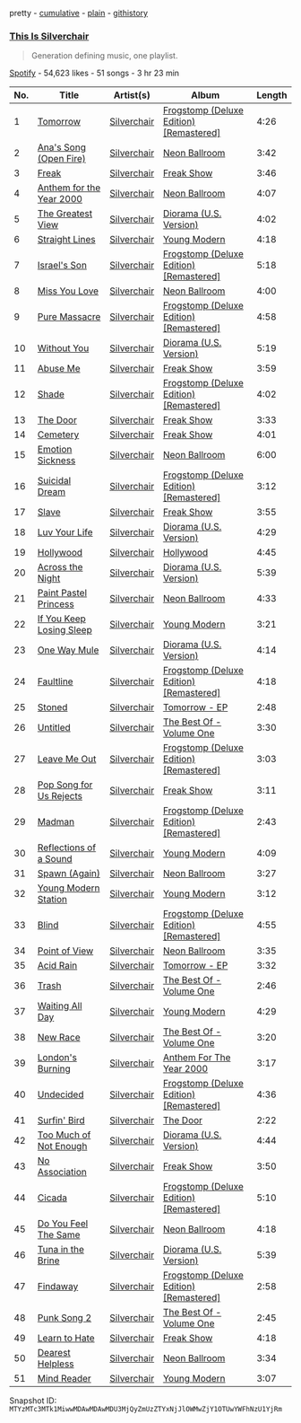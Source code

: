 pretty - [cumulative](/playlists/cumulative/37i9dQZF1DX9DuoVJ0dR3g.md) - [plain](/playlists/plain/37i9dQZF1DX9DuoVJ0dR3g) - [githistory](https://github.githistory.xyz/mackorone/spotify-playlist-archive/blob/main/playlists/plain/37i9dQZF1DX9DuoVJ0dR3g)

### [This Is Silverchair](https://open.spotify.com/playlist/37i9dQZF1DX9DuoVJ0dR3g)

> Generation defining music, one playlist.

[Spotify](https://open.spotify.com/user/spotify) - 54,623 likes - 51 songs - 3 hr 23 min

| No. | Title | Artist(s) | Album | Length |
|---|---|---|---|---|
| 1 | [Tomorrow](https://open.spotify.com/track/24tO365YW6lcZr1hN4Ukzj) | [Silverchair](https://open.spotify.com/artist/4iudEcmuPlYNdbP3e1bdn1) | [Frogstomp \(Deluxe Edition\) \[Remastered\]](https://open.spotify.com/album/4kp8sfeCDUMm4JKRdrD3aC) | 4:26 |
| 2 | [Ana's Song \(Open Fire\)](https://open.spotify.com/track/2ZvVKaRZzeEdmTrpTrhEvR) | [Silverchair](https://open.spotify.com/artist/4iudEcmuPlYNdbP3e1bdn1) | [Neon Ballroom](https://open.spotify.com/album/10bobqzP8mtragmflBolOM) | 3:42 |
| 3 | [Freak](https://open.spotify.com/track/2RDgs05sg2vrpwiAEUkWd0) | [Silverchair](https://open.spotify.com/artist/4iudEcmuPlYNdbP3e1bdn1) | [Freak Show](https://open.spotify.com/album/511p6iaCuK8Sr0BYdpcfkq) | 3:46 |
| 4 | [Anthem for the Year 2000](https://open.spotify.com/track/3J19l4hOfwFFIF715BwVcG) | [Silverchair](https://open.spotify.com/artist/4iudEcmuPlYNdbP3e1bdn1) | [Neon Ballroom](https://open.spotify.com/album/10bobqzP8mtragmflBolOM) | 4:07 |
| 5 | [The Greatest View](https://open.spotify.com/track/1I3ZtkoM19zN8cV62XpbwW) | [Silverchair](https://open.spotify.com/artist/4iudEcmuPlYNdbP3e1bdn1) | [Diorama \(U.S\. Version\)](https://open.spotify.com/album/0Zq85Us1Vyb4BhbjvIx9VN) | 4:02 |
| 6 | [Straight Lines](https://open.spotify.com/track/5uPO2eBKEdmBT3XtZ76VVa) | [Silverchair](https://open.spotify.com/artist/4iudEcmuPlYNdbP3e1bdn1) | [Young Modern](https://open.spotify.com/album/7aTpmoysIfl5vhgAOJ0mp5) | 4:18 |
| 7 | [Israel's Son](https://open.spotify.com/track/4gAV3sMEZn4lrfKPGARCqA) | [Silverchair](https://open.spotify.com/artist/4iudEcmuPlYNdbP3e1bdn1) | [Frogstomp \(Deluxe Edition\) \[Remastered\]](https://open.spotify.com/album/4kp8sfeCDUMm4JKRdrD3aC) | 5:18 |
| 8 | [Miss You Love](https://open.spotify.com/track/3y9zMGuxWS8xkpOxNPfiMZ) | [Silverchair](https://open.spotify.com/artist/4iudEcmuPlYNdbP3e1bdn1) | [Neon Ballroom](https://open.spotify.com/album/10bobqzP8mtragmflBolOM) | 4:00 |
| 9 | [Pure Massacre](https://open.spotify.com/track/7qCIP5KHYy9HuXbEEWzmC7) | [Silverchair](https://open.spotify.com/artist/4iudEcmuPlYNdbP3e1bdn1) | [Frogstomp \(Deluxe Edition\) \[Remastered\]](https://open.spotify.com/album/4kp8sfeCDUMm4JKRdrD3aC) | 4:58 |
| 10 | [Without You](https://open.spotify.com/track/6zCgvb5Js1s7C3kVERduKs) | [Silverchair](https://open.spotify.com/artist/4iudEcmuPlYNdbP3e1bdn1) | [Diorama \(U.S\. Version\)](https://open.spotify.com/album/0Zq85Us1Vyb4BhbjvIx9VN) | 5:19 |
| 11 | [Abuse Me](https://open.spotify.com/track/6lgsxp4M1RmnkivCqp6kPa) | [Silverchair](https://open.spotify.com/artist/4iudEcmuPlYNdbP3e1bdn1) | [Freak Show](https://open.spotify.com/album/511p6iaCuK8Sr0BYdpcfkq) | 3:59 |
| 12 | [Shade](https://open.spotify.com/track/2keOybXUjBXImmAjk7UapM) | [Silverchair](https://open.spotify.com/artist/4iudEcmuPlYNdbP3e1bdn1) | [Frogstomp \(Deluxe Edition\) \[Remastered\]](https://open.spotify.com/album/4kp8sfeCDUMm4JKRdrD3aC) | 4:02 |
| 13 | [The Door](https://open.spotify.com/track/58nHFSWj5N5JxNtWgS85TL) | [Silverchair](https://open.spotify.com/artist/4iudEcmuPlYNdbP3e1bdn1) | [Freak Show](https://open.spotify.com/album/511p6iaCuK8Sr0BYdpcfkq) | 3:33 |
| 14 | [Cemetery](https://open.spotify.com/track/1Z9YYig7c8LudF17OVlLbH) | [Silverchair](https://open.spotify.com/artist/4iudEcmuPlYNdbP3e1bdn1) | [Freak Show](https://open.spotify.com/album/511p6iaCuK8Sr0BYdpcfkq) | 4:01 |
| 15 | [Emotion Sickness](https://open.spotify.com/track/3y7dENLRE8paSquq4LAW1e) | [Silverchair](https://open.spotify.com/artist/4iudEcmuPlYNdbP3e1bdn1) | [Neon Ballroom](https://open.spotify.com/album/10bobqzP8mtragmflBolOM) | 6:00 |
| 16 | [Suicidal Dream](https://open.spotify.com/track/3AZ5XoHdiFpiKMky6M1Gt9) | [Silverchair](https://open.spotify.com/artist/4iudEcmuPlYNdbP3e1bdn1) | [Frogstomp \(Deluxe Edition\) \[Remastered\]](https://open.spotify.com/album/4kp8sfeCDUMm4JKRdrD3aC) | 3:12 |
| 17 | [Slave](https://open.spotify.com/track/7yUGMbFsUH5MuPNuq75MyP) | [Silverchair](https://open.spotify.com/artist/4iudEcmuPlYNdbP3e1bdn1) | [Freak Show](https://open.spotify.com/album/511p6iaCuK8Sr0BYdpcfkq) | 3:55 |
| 18 | [Luv Your Life](https://open.spotify.com/track/3Ubzvmqs1Dp2y3zjpZ0W0l) | [Silverchair](https://open.spotify.com/artist/4iudEcmuPlYNdbP3e1bdn1) | [Diorama \(U.S\. Version\)](https://open.spotify.com/album/0Zq85Us1Vyb4BhbjvIx9VN) | 4:29 |
| 19 | [Hollywood](https://open.spotify.com/track/31RpJLAuvsiepAH32zAYQv) | [Silverchair](https://open.spotify.com/artist/4iudEcmuPlYNdbP3e1bdn1) | [Hollywood](https://open.spotify.com/album/6oHRmH9qLmOZzb6Yxyd6P6) | 4:45 |
| 20 | [Across the Night](https://open.spotify.com/track/5p34KJUx20Vvd7hrWqn6Xg) | [Silverchair](https://open.spotify.com/artist/4iudEcmuPlYNdbP3e1bdn1) | [Diorama \(U.S\. Version\)](https://open.spotify.com/album/0Zq85Us1Vyb4BhbjvIx9VN) | 5:39 |
| 21 | [Paint Pastel Princess](https://open.spotify.com/track/50L4BKgP2HNyq37tbhqFqR) | [Silverchair](https://open.spotify.com/artist/4iudEcmuPlYNdbP3e1bdn1) | [Neon Ballroom](https://open.spotify.com/album/10bobqzP8mtragmflBolOM) | 4:33 |
| 22 | [If You Keep Losing Sleep](https://open.spotify.com/track/1yt5aHFSy1ZlrkJenysdnx) | [Silverchair](https://open.spotify.com/artist/4iudEcmuPlYNdbP3e1bdn1) | [Young Modern](https://open.spotify.com/album/7aTpmoysIfl5vhgAOJ0mp5) | 3:21 |
| 23 | [One Way Mule](https://open.spotify.com/track/6WfuJb0HmIzA45sBFZ9j3F) | [Silverchair](https://open.spotify.com/artist/4iudEcmuPlYNdbP3e1bdn1) | [Diorama \(U.S\. Version\)](https://open.spotify.com/album/0Zq85Us1Vyb4BhbjvIx9VN) | 4:14 |
| 24 | [Faultline](https://open.spotify.com/track/18ihvfYz6uiieilnfl4XCs) | [Silverchair](https://open.spotify.com/artist/4iudEcmuPlYNdbP3e1bdn1) | [Frogstomp \(Deluxe Edition\) \[Remastered\]](https://open.spotify.com/album/4kp8sfeCDUMm4JKRdrD3aC) | 4:18 |
| 25 | [Stoned](https://open.spotify.com/track/33V0DuZAd72kC40DHNFBKZ) | [Silverchair](https://open.spotify.com/artist/4iudEcmuPlYNdbP3e1bdn1) | [Tomorrow \- EP](https://open.spotify.com/album/7v0I0ENVfc783mB4JlqhY8) | 2:48 |
| 26 | [Untitled](https://open.spotify.com/track/2dPKS3Cegk5YgO1HB64FUr) | [Silverchair](https://open.spotify.com/artist/4iudEcmuPlYNdbP3e1bdn1) | [The Best Of \- Volume One](https://open.spotify.com/album/5MgR5qQCxsusIOui4S2io5) | 3:30 |
| 27 | [Leave Me Out](https://open.spotify.com/track/1BDBs8P8JpqsuO9cWyfPlN) | [Silverchair](https://open.spotify.com/artist/4iudEcmuPlYNdbP3e1bdn1) | [Frogstomp \(Deluxe Edition\) \[Remastered\]](https://open.spotify.com/album/4kp8sfeCDUMm4JKRdrD3aC) | 3:03 |
| 28 | [Pop Song for Us Rejects](https://open.spotify.com/track/32LMUGCiTPMdmGlorIVezT) | [Silverchair](https://open.spotify.com/artist/4iudEcmuPlYNdbP3e1bdn1) | [Freak Show](https://open.spotify.com/album/511p6iaCuK8Sr0BYdpcfkq) | 3:11 |
| 29 | [Madman](https://open.spotify.com/track/66BwWfwHYkoGSi6iUUj98I) | [Silverchair](https://open.spotify.com/artist/4iudEcmuPlYNdbP3e1bdn1) | [Frogstomp \(Deluxe Edition\) \[Remastered\]](https://open.spotify.com/album/4kp8sfeCDUMm4JKRdrD3aC) | 2:43 |
| 30 | [Reflections of a Sound](https://open.spotify.com/track/7u1guDR8nNMlPH7Bo505PY) | [Silverchair](https://open.spotify.com/artist/4iudEcmuPlYNdbP3e1bdn1) | [Young Modern](https://open.spotify.com/album/7aTpmoysIfl5vhgAOJ0mp5) | 4:09 |
| 31 | [Spawn \(Again\)](https://open.spotify.com/track/2Bzx47OJqE54EmN6ppiMMZ) | [Silverchair](https://open.spotify.com/artist/4iudEcmuPlYNdbP3e1bdn1) | [Neon Ballroom](https://open.spotify.com/album/10bobqzP8mtragmflBolOM) | 3:27 |
| 32 | [Young Modern Station](https://open.spotify.com/track/1zBTP9Q32Qb11E8HnSa1j3) | [Silverchair](https://open.spotify.com/artist/4iudEcmuPlYNdbP3e1bdn1) | [Young Modern](https://open.spotify.com/album/7aTpmoysIfl5vhgAOJ0mp5) | 3:12 |
| 33 | [Blind](https://open.spotify.com/track/3OoZg5GIrewNd7kDTlgWPU) | [Silverchair](https://open.spotify.com/artist/4iudEcmuPlYNdbP3e1bdn1) | [Frogstomp \(Deluxe Edition\) \[Remastered\]](https://open.spotify.com/album/4kp8sfeCDUMm4JKRdrD3aC) | 4:55 |
| 34 | [Point of View](https://open.spotify.com/track/5t3T0CPVDN8jXA8Zp6E1qI) | [Silverchair](https://open.spotify.com/artist/4iudEcmuPlYNdbP3e1bdn1) | [Neon Ballroom](https://open.spotify.com/album/10bobqzP8mtragmflBolOM) | 3:35 |
| 35 | [Acid Rain](https://open.spotify.com/track/5v42NtdHwtLD0Fe6AcBP84) | [Silverchair](https://open.spotify.com/artist/4iudEcmuPlYNdbP3e1bdn1) | [Tomorrow \- EP](https://open.spotify.com/album/7v0I0ENVfc783mB4JlqhY8) | 3:32 |
| 36 | [Trash](https://open.spotify.com/track/0ZV25tpsovvI9ar3B3C5sh) | [Silverchair](https://open.spotify.com/artist/4iudEcmuPlYNdbP3e1bdn1) | [The Best Of \- Volume One](https://open.spotify.com/album/5MgR5qQCxsusIOui4S2io5) | 2:46 |
| 37 | [Waiting All Day](https://open.spotify.com/track/0KzlYoT1b0yDxqcdAmKcfc) | [Silverchair](https://open.spotify.com/artist/4iudEcmuPlYNdbP3e1bdn1) | [Young Modern](https://open.spotify.com/album/7aTpmoysIfl5vhgAOJ0mp5) | 4:29 |
| 38 | [New Race](https://open.spotify.com/track/7FiYoxUf2GAhstQu7NkYlo) | [Silverchair](https://open.spotify.com/artist/4iudEcmuPlYNdbP3e1bdn1) | [The Best Of \- Volume One](https://open.spotify.com/album/5MgR5qQCxsusIOui4S2io5) | 3:20 |
| 39 | [London's Burning](https://open.spotify.com/track/1QEU0SPYfYCiOny7Mgd71Q) | [Silverchair](https://open.spotify.com/artist/4iudEcmuPlYNdbP3e1bdn1) | [Anthem For The Year 2000](https://open.spotify.com/album/5ObvFLITofHUMNGhuFj274) | 3:17 |
| 40 | [Undecided](https://open.spotify.com/track/3Yhi0Tz3zAD5Q7OUekXsdz) | [Silverchair](https://open.spotify.com/artist/4iudEcmuPlYNdbP3e1bdn1) | [Frogstomp \(Deluxe Edition\) \[Remastered\]](https://open.spotify.com/album/4kp8sfeCDUMm4JKRdrD3aC) | 4:36 |
| 41 | [Surfin' Bird](https://open.spotify.com/track/5HyAFzA2XJgeBc5UBJIpY1) | [Silverchair](https://open.spotify.com/artist/4iudEcmuPlYNdbP3e1bdn1) | [The Door](https://open.spotify.com/album/6oHDWWu4q87WeULEQGoq84) | 2:22 |
| 42 | [Too Much of Not Enough](https://open.spotify.com/track/4FhNIcwh5wjUnptqRwdgoy) | [Silverchair](https://open.spotify.com/artist/4iudEcmuPlYNdbP3e1bdn1) | [Diorama \(U.S\. Version\)](https://open.spotify.com/album/0Zq85Us1Vyb4BhbjvIx9VN) | 4:44 |
| 43 | [No Association](https://open.spotify.com/track/0lrY8m1pYczjiup6f0HhoR) | [Silverchair](https://open.spotify.com/artist/4iudEcmuPlYNdbP3e1bdn1) | [Freak Show](https://open.spotify.com/album/511p6iaCuK8Sr0BYdpcfkq) | 3:50 |
| 44 | [Cicada](https://open.spotify.com/track/6mJdEWVOaCayMo8eaSl3Xw) | [Silverchair](https://open.spotify.com/artist/4iudEcmuPlYNdbP3e1bdn1) | [Frogstomp \(Deluxe Edition\) \[Remastered\]](https://open.spotify.com/album/4kp8sfeCDUMm4JKRdrD3aC) | 5:10 |
| 45 | [Do You Feel The Same](https://open.spotify.com/track/1ys0r7cSqkyrGVSAf152g7) | [Silverchair](https://open.spotify.com/artist/4iudEcmuPlYNdbP3e1bdn1) | [Neon Ballroom](https://open.spotify.com/album/10bobqzP8mtragmflBolOM) | 4:18 |
| 46 | [Tuna in the Brine](https://open.spotify.com/track/5kmagO5ooNVld9ZGmsRWMf) | [Silverchair](https://open.spotify.com/artist/4iudEcmuPlYNdbP3e1bdn1) | [Diorama \(U.S\. Version\)](https://open.spotify.com/album/0Zq85Us1Vyb4BhbjvIx9VN) | 5:39 |
| 47 | [Findaway](https://open.spotify.com/track/6pcyozjE7GDIbf4oN8ctLe) | [Silverchair](https://open.spotify.com/artist/4iudEcmuPlYNdbP3e1bdn1) | [Frogstomp \(Deluxe Edition\) \[Remastered\]](https://open.spotify.com/album/4kp8sfeCDUMm4JKRdrD3aC) | 2:58 |
| 48 | [Punk Song 2](https://open.spotify.com/track/2duy4ye54wYZ3vN9C7GZmC) | [Silverchair](https://open.spotify.com/artist/4iudEcmuPlYNdbP3e1bdn1) | [The Best Of \- Volume One](https://open.spotify.com/album/5MgR5qQCxsusIOui4S2io5) | 2:45 |
| 49 | [Learn to Hate](https://open.spotify.com/track/0HLrgX6j6ubJ4wh0kzVVwA) | [Silverchair](https://open.spotify.com/artist/4iudEcmuPlYNdbP3e1bdn1) | [Freak Show](https://open.spotify.com/album/511p6iaCuK8Sr0BYdpcfkq) | 4:18 |
| 50 | [Dearest Helpless](https://open.spotify.com/track/03BpiU265TNopnUCVQLaMT) | [Silverchair](https://open.spotify.com/artist/4iudEcmuPlYNdbP3e1bdn1) | [Neon Ballroom](https://open.spotify.com/album/10bobqzP8mtragmflBolOM) | 3:34 |
| 51 | [Mind Reader](https://open.spotify.com/track/0XlsNmT967kwFSrROdqbOc) | [Silverchair](https://open.spotify.com/artist/4iudEcmuPlYNdbP3e1bdn1) | [Young Modern](https://open.spotify.com/album/7aTpmoysIfl5vhgAOJ0mp5) | 3:07 |

Snapshot ID: `MTYzMTc3MTk1MiwwMDAwMDAwMDU3MjQyZmUzZTYxNjJlOWMwZjY1OTUwYWFhNzU1YjRm`
